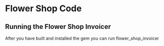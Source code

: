 Flower Shop Code
================

Running the Flower Shop Invoicer
---------------------------

After you have built and installed the gem you can run flower_shop_invoicer

